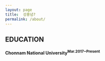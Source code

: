 ```yaml
---
layout: page
title:  성홍념?
permalink: /about/
---
```


## EDUCATION

#### Chonnam National University<sup>Mar.2017~Present</sup>